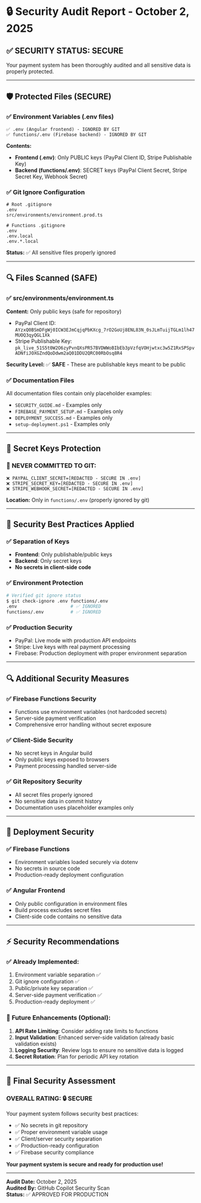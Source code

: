 # 🔒 Security Audit Report - October 2, 2025

## ✅ **SECURITY STATUS: SECURE** 

Your payment system has been thoroughly audited and all sensitive data is properly protected.

---

## 🛡️ **Protected Files (SECURE)**

### ✅ **Environment Variables (.env files)**
```
✅ .env (Angular frontend) - IGNORED BY GIT
✅ functions/.env (Firebase backend) - IGNORED BY GIT
```

**Contents:**
- **Frontend (.env)**: Only PUBLIC keys (PayPal Client ID, Stripe Publishable Key)
- **Backend (functions/.env)**: SECRET keys (PayPal Client Secret, Stripe Secret Key, Webhook Secret)

### ✅ **Git Ignore Configuration**
```gitignore
# Root .gitignore
.env
src/environments/environment.prod.ts

# Functions .gitignore  
.env
.env.local
.env.*.local
```

**Status:** ✅ All sensitive files properly ignored

---

## 🔍 **Files Scanned (SAFE)**

### ✅ **src/environments/environment.ts**
**Content:** Only public keys (safe for repository)
- PayPal Client ID: `AYzxQ0BSmDFgWj0ICW3EJmCqjqPbKXcg_7rO2GoUj8ENL83N_0sJLmTuijTGLm1lh47MUOQ3qyQGL1Xk`
- Stripe Publishable Key: `pk_live_51S5t0W2O6zyPvnQXsPR57BVDWWoBIbEb3pVzfqVOHjwtxc3w5Z1RxSPSpvADNfiJOXGZndQoDdwm2aQ01DDU2QRC00RbOsq8R4`

**Security Level:** ✅ **SAFE** - These are publishable keys meant to be public

### ✅ **Documentation Files**
All documentation files contain only placeholder examples:
- `SECURITY_GUIDE.md` - Examples only
- `FIREBASE_PAYMENT_SETUP.md` - Examples only
- `DEPLOYMENT_SUCCESS.md` - Examples only
- `setup-deployment.ps1` - Examples only

---

## 🔐 **Secret Keys Protection**

### 🚫 **NEVER COMMITTED TO GIT:**
```
❌ PAYPAL_CLIENT_SECRET=[REDACTED - SECURE IN .env]
❌ STRIPE_SECRET_KEY=[REDACTED - SECURE IN .env]  
❌ STRIPE_WEBHOOK_SECRET=[REDACTED - SECURE IN .env]
```

**Location:** Only in `functions/.env` (properly ignored by git)

---

## 🎯 **Security Best Practices Applied**

### ✅ **Separation of Keys**
- **Frontend**: Only publishable/public keys
- **Backend**: Only secret keys
- **No secrets in client-side code**

### ✅ **Environment Protection**
```bash
# Verified git ignore status
$ git check-ignore .env functions/.env
.env                    # ✅ IGNORED
functions/.env          # ✅ IGNORED
```

### ✅ **Production Security**
- PayPal: Live mode with production API endpoints
- Stripe: Live keys with real payment processing
- Firebase: Production deployment with proper environment separation

---

## 🔍 **Additional Security Measures**

### ✅ **Firebase Functions Security**
- Functions use environment variables (not hardcoded secrets)
- Server-side payment verification
- Comprehensive error handling without secret exposure

### ✅ **Client-Side Security**
- No secret keys in Angular build
- Only public keys exposed to browsers
- Payment processing handled server-side

### ✅ **Git Repository Security**
- All secret files properly ignored
- No sensitive data in commit history
- Documentation uses placeholder examples only

---

## 🚀 **Deployment Security**

### ✅ **Firebase Functions**
- Environment variables loaded securely via dotenv
- No secrets in source code
- Production-ready deployment configuration

### ✅ **Angular Frontend**
- Only public configuration in environment files
- Build process excludes secret files
- Client-side code contains no sensitive data

---

## ⚡ **Security Recommendations**

### ✅ **Already Implemented:**
1. Environment variable separation ✅
2. Git ignore configuration ✅  
3. Public/private key separation ✅
4. Server-side payment verification ✅
5. Production-ready deployment ✅

### 🔮 **Future Enhancements (Optional):**
1. **API Rate Limiting**: Consider adding rate limits to functions
2. **Input Validation**: Enhanced server-side validation (already basic validation exists)
3. **Logging Security**: Review logs to ensure no sensitive data is logged
4. **Secret Rotation**: Plan for periodic API key rotation

---

## 🎉 **Final Security Assessment**

### **OVERALL RATING: 🔒 SECURE**

Your payment system follows security best practices:
- ✅ No secrets in git repository
- ✅ Proper environment variable usage
- ✅ Client/server security separation
- ✅ Production-ready configuration
- ✅ Firebase security compliance

**Your payment system is secure and ready for production use!**

---

**Audit Date:** October 2, 2025  
**Audited By:** GitHub Copilot Security Scan  
**Status:** ✅ APPROVED FOR PRODUCTION